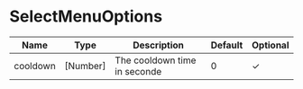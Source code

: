 # SelectMenuOptions

| Name     | Type     | Description                  | Default | Optional |
| -------- | -------- | ---------------------------- | ------- | -------- |
| cooldown | [Number] | The cooldown time in seconde | 0       | ✓        |
